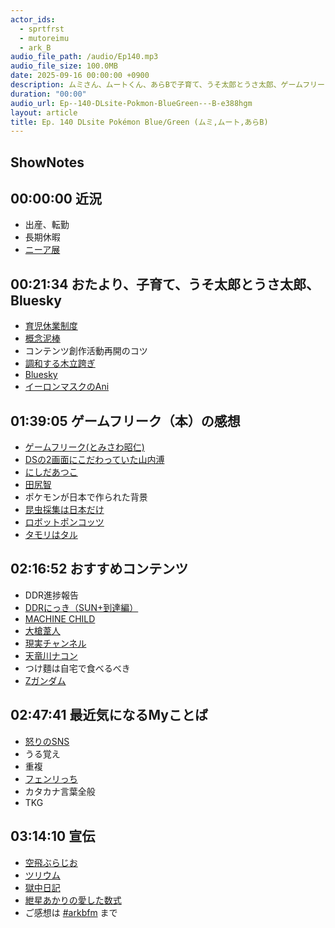 ```yaml
---
actor_ids:
  - sprtfrst
  - mutoreimu
  - ark_B
audio_file_path: /audio/Ep140.mp3
audio_file_size: 100.0MB
date: 2025-09-16 00:00:00 +0900
description: ムミ⁠さん、⁠ムート⁠くん、⁠あらB⁠で子育て、うそ太郎とうさ太郎、ゲームフリーク（本）の感想、現実チャンネル、怒りのSNSなどについて話しました。
duration: "00:00"
audio_url: Ep--140-DLsite-Pokmon-BlueGreen---B-e388hgm
layout: article
title: Ep. 140 DLsite Pokémon Blue/Green (ムミ,ムート,あらB)
---
```

## ShowNotes

## 00:00:00 近況
* 出産、転勤
* 長期休暇
* [ニーア展](https://game.watch.impress.co.jp/docs/kikaku/2038286.html)

## 00:21:34 おたより、子育て、うそ太郎とうさ太郎、Bluesky
* [育児休業制度](https://xn--alg-li9dki71toh.com/roumu/childcare_leave/childcare/)
* [概念泥棒](https://mtg-jp.com/products/card-gallery/0000021/368973/)
* コンテンツ創作活動再開のコツ
* [調和する木立跨ぎ](https://x.com/DimirUB/status/1936160729947857089)
* [Bluesky](https://bsky.app/)
* [イーロンマスクのAni](https://x.com/elonmusk/status/1944815884062912949)

## 01:39:05 ゲームフリーク（本）の感想
* [ゲームフリーク(とみさわ昭仁)](https://amzn.to/3Ia8wvB)
* [DSの2画面にこだわっていた山内溥](https://www.nintendo.co.jp/3ds/interview/hardware/vol1/index4.html)
* [にしだあつこ](https://ja.wikipedia.org/wiki/%E3%81%AB%E3%81%97%E3%81%A0%E3%81%82%E3%81%A4%E3%81%93)
* [田尻智](https://ja.wikipedia.org/wiki/%E7%94%B0%E5%B0%BB%E6%99%BA)
* ポケモンが日本で作られた背景
* [昆虫採集は日本だけ](https://togetter.com/li/1254506)
* [ロボットポンコッツ](https://ja.wikipedia.org/wiki/%E3%83%AD%E3%83%9C%E3%83%83%E3%83%88%E3%83%9D%E3%83%B3%E3%82%B3%E3%83%83%E3%83%84)
* [タモリはタル](https://dic.pixiv.net/a/%E3%82%BF%E3%83%A2%E3%83%AA%E3%81%AF%E3%82%BF%E3%83%AB)

## 02:16:52 おすすめコンテンツ
* DDR進捗報告
* [DDRにっき（SUN+到達編）](https://mutoreimu.hatenablog.com/entry/2025/07/13/003006)
* [MACHINE CHILD](https://machine-child.com/)
* [大槍葦人](https://x.com/oyariashito)
* [現実チャンネル](https://www.youtube.com/@love_eminemu)
* [天竜川ナコン](https://x.com/love_eminemu)
* つけ麵は自宅で食べるべき
* [Zガンダム](https://ja.wikipedia.org/wiki/%E6%A9%9F%E5%8B%95%E6%88%A6%E5%A3%AB%CE%96%E3%82%AC%E3%83%B3%E3%83%80%E3%83%A0)

## 02:47:41 最近気になるMyことば
* [怒りのSNS](https://x.com/_usataro_/status/1874402377488601437)
* うる覚え
* 重複
* [フェンリっち](https://fgamers.saikyou.biz/?%E3%83%95%E3%82%A7%E3%83%B3%E3%83%AA%E3%81%A3%E3%81%A1)
* カタカナ言葉全般
* TKG

## 03:14:10 宣伝
* [空飛ぶらじお](https://open.spotify.com/show/4Vmh0j248c64xfjq9UmEm4)
* [ツリウム](https://x.com/2lium)
* [獄中日記](https://mutoreimu.hatenablog.com/)
* [紲星あかりの愛した数式](https://www.youtube.com/@akari_suugaku)
* ご感想は [#arkbfm](https://twitter.com/hashtag/arkbfm?src=hashtag_click&f=live) まで